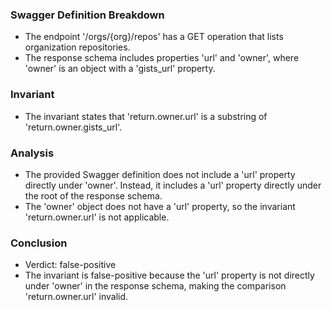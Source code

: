### Swagger Definition Breakdown
- The endpoint '/orgs/{org}/repos' has a GET operation that lists organization repositories.
- The response schema includes properties 'url' and 'owner', where 'owner' is an object with a 'gists_url' property.

### Invariant
- The invariant states that 'return.owner.url' is a substring of 'return.owner.gists_url'.

### Analysis
- The provided Swagger definition does not include a 'url' property directly under 'owner'. Instead, it includes a 'url' property directly under the root of the response schema.
- The 'owner' object does not have a 'url' property, so the invariant 'return.owner.url' is not applicable.

### Conclusion
- Verdict: false-positive
- The invariant is false-positive because the 'url' property is not directly under 'owner' in the response schema, making the comparison 'return.owner.url' invalid.

